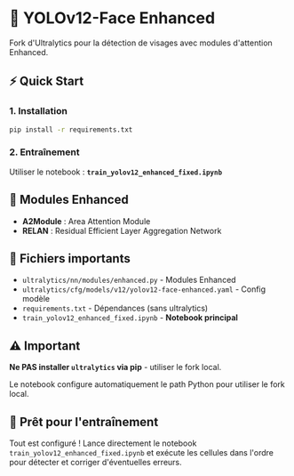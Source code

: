 # 🚀 YOLOv12-Face Enhanced

Fork d'Ultralytics pour la détection de visages avec modules d'attention Enhanced.

## ⚡ Quick Start

### 1. Installation
```bash
pip install -r requirements.txt
```

### 2. Entraînement
Utiliser le notebook : **`train_yolov12_enhanced_fixed.ipynb`**

## 🧠 Modules Enhanced

- **A2Module** : Area Attention Module
- **RELAN** : Residual Efficient Layer Aggregation Network

## 📁 Fichiers importants

- `ultralytics/nn/modules/enhanced.py` - Modules Enhanced
- `ultralytics/cfg/models/v12/yolov12-face-enhanced.yaml` - Config modèle
- `requirements.txt` - Dépendances (sans ultralytics)
- `train_yolov12_enhanced_fixed.ipynb` - **Notebook principal**

## ⚠️ Important

**Ne PAS installer `ultralytics` via pip** - utiliser le fork local.

Le notebook configure automatiquement le path Python pour utiliser le fork local.

## 🎯 Prêt pour l'entraînement

Tout est configuré ! Lance directement le notebook `train_yolov12_enhanced_fixed.ipynb` et exécute les cellules dans l'ordre pour détecter et corriger d'éventuelles erreurs.
